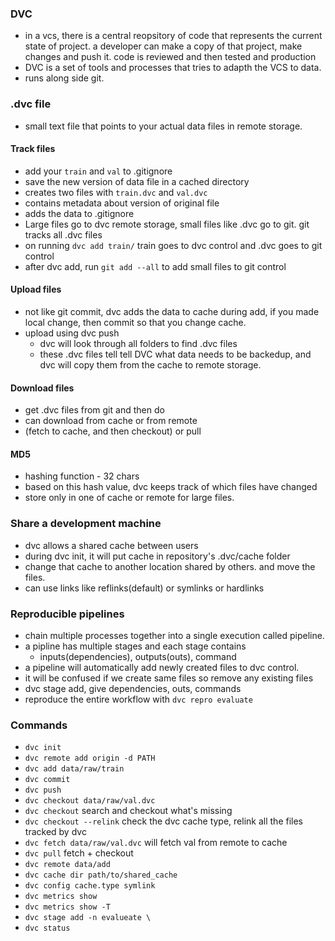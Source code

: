 ### DVC
- in a vcs, there is a central reopsitory of code that represents the current state of project. a developer can make a copy of that project, make changes and push it. code is reviewed and then tested and production
- DVC is a set of tools and processes that tries to adapth the VCS to data.
- runs along side git.

### .dvc file
- small text file that points to your actual data files in remote storage.

#### Track files
- add your `train` and `val` to .gitignore
- save the new version of data file in a cached directory
- creates two files with `train.dvc` and `val.dvc`
- contains metadata about version of original file
- adds the data to .gitignore
- Large files go to dvc remote storage, small files like .dvc go to git. git tracks all .dvc files
- on running `dvc add train/` train goes to dvc control and .dvc goes to git control
- after dvc add, run `git add --all` to add small files to git control

#### Upload files
- not like git commit, dvc adds the data to cache during add, if you made local change, then commit so that you change cache.
- upload using dvc push
    - dvc will look through all folders to find .dvc files
    - these .dvc files tell tell DVC what data needs to be backedup, and dvc will copy them from the cache to remote storage.

#### Download files
- get .dvc files from git and then do 
- can download from cache or from remote
- (fetch to cache, and then checkout) or pull

#### MD5
- hashing function - 32 chars
- based on this hash value, dvc keeps track of which files have changed
- store only in one of cache or remote for large files.

### Share a development machine
- dvc allows a shared cache between users
- during dvc init, it will put cache in repository's .dvc/cache folder
- change that cache to another location shared by others. and move the files.
- can use links like reflinks(default) or symlinks or hardlinks

### Reproducible pipelines
- chain multiple processes together into a single execution called pipeline.
- a pipline has multiple stages and each stage contains
    - inputs(dependencies), outputs(outs), command
- a pipeline will automatically add newly created files to dvc control.
- it will be confused if we create same files so remove any existing files
- dvc stage add, give dependencies, outs, commands
- reproduce the entire workflow with `dvc repro evaluate`

### Commands
- `dvc init`
- `dvc remote add origin -d PATH`
- `dvc add data/raw/train`
- `dvc commit`
- `dvc push`
- `dvc checkout data/raw/val.dvc`
- `dvc checkout` search and checkout what's missing
- `dvc checkout --relink` check the dvc cache type, relink all the files tracked by dvc
- `dvc fetch data/raw/val.dvc` will fetch val from remote to cache
- `dvc pull` fetch + checkout
- `dvc remote data/add`
- `dvc cache dir path/to/shared_cache`
- `dvc config cache.type symlink` 
- `dvc metrics show`
- `dvc metrics show -T`
- `dvc stage add -n evalueate \ `
- `dvc status`